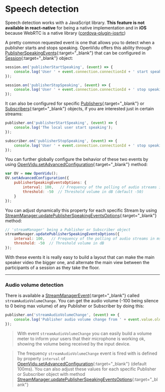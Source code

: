# Speech detection

<div class="warningBoxContent">
  <div style="display: table-cell; vertical-align: middle;">
      <i class="icon ion-android-alert warningIcon"></i>
  </div>
  <div class="warningBoxText">
    Speech detection works with a JavaScript library. <strong>This feature is not available in react-native</strong> for being a native implementation and in <strong>iOS</strong> because WebRTC is a native library (<a href="https://github.com/cordova-rtc/cordova-plugin-iosrtc">cordova-plugin-iosrtc</a>)
  </div>
</div>

A pretty common requested event is one that allows you to detect when a publisher starts and stops speaking. OpenVidu offers this ability through [PublisherSpeakingEvents](api/openvidu-browser/classes/publisherspeakingevent.html){:target="_blank"} that can be configured in [Session](api/openvidu-browser/classes/session.html){:target="_blank"} object:

```javascript
session.on('publisherStartSpeaking', (event) => {
    console.log('User ' + event.connection.connectionId + ' start speaking');
});

session.on('publisherStopSpeaking', (event) => {
    console.log('User ' + event.connection.connectionId + ' stop speaking');
});
```

It can also be configured for specific [Publishers](api/openvidu-browser/classes/publisher.html){:target="_blank"} or [Subscribers](api/openvidu-browser/classes/subscriber.html){:target="_blank"} objects, if you are interested just in certain streams:

```javascript
publisher.on('publisherStartSpeaking', (event) => {
    console.log('The local user start speaking');
});

subscriber.on('publisherStopSpeaking', (event) => {
    console.log('User ' + event.connection.connectionId + ' stop speaking');
});
```

You can further globally configure the behavior of these two events by using [OpenVidu.setAdvancedConfiguration](api/openvidu-browser/classes/openvidu.html#setadvancedconfiguration){:target="_blank"} method:

```javascript
var OV = new OpenVidu();
OV.setAdvancedConfiguration({
    publisherSpeakingEventsOptions: {
        interval: 100,   // Frequency of the polling of audio streams in ms (default 100)
        threshold: -50  // Threshold volume in dB (default -50)
    }
});
```

You can adjust dynamically this property for each specific Stream by using [StreamManager.updatePublisherSpeakingEventsOptions](api/openvidu-browser/classes/streammanager.html#updatepublisherspeakingeventsoptions){:target="_blank"} method:

```javascript
// 'streamManager' being a Publisher or Subscriber object
streamManager.updatePublisherSpeakingEventsOptions({
    interval: 100,   // Frequency of the polling of audio streams in ms
    threshold: -50  // Threshold volume in dB
});
```

With these events it is really easy to build a layout that can make the main speaker video the bigger one, and alternate the main view between the participants of a session as they take the floor.

---

### Audio volume detection

There is available a [StreamManagerEvent](api/openvidu-browser/classes/streammanagerevent.html){:target="_blank"} called `streamAudioVolumeChange`. You can get the audio volume (-100 being silence to 0 being max volume) of any Publisher or Subscriber by doing this:

```javascript
publisher.on('streamAudioVolumeChange', (event) => {
    console.log('Publisher audio volume change from ' + event.value.oldValue + ' to' + event.value.newValue);
});
```

> With event `streamAudioVolumeChange` you can easily build a volume meter to inform your users that their microphone is working ok, showing the volume being received by the input device.

> The frequency `streamAudioVolumeChange` event is fired with is defined by property `interval` of [OpenVidu.setAdvancedConfiguration](api/openvidu-browser/classes/openvidu.html#setadvancedconfiguration){:target="_blank"} (default 100ms). You can also adjust these values for each specific Publisher or Subscriber object with method [StreamManager.updatePublisherSpeakingEventsOptions](api/openvidu-browser/classes/streammanager.html#updatepublisherspeakingeventsoptions){:target="_blank"}

<br>